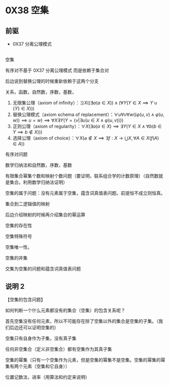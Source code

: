 # 0X38 空集

## 前驱

* 0X37 分离公理模式

## 




空集

有序对不基于 0X37 分离公理模式 而是依赖于集合对

后边说到替换公理的时候重新依赖于这两个分支

关系，函数，自然数，序数，基数，

1. 无限集公理（axiom of infinity）：$\exists X ((\exists a(a\in X))\wedge(\forall Y(Y\in X \implies Y\cup \{Y\}\in X)))$
1. 替换公理模式（axiom schema of replacement）：$\forall u \forall v \forall w((\varphi(u,v)\wedge \varphi(u,w))\implies u=w)\implies \forall X \exists Y(Y=\{v | \exists u(u\in X \wedge \varphi(u,v))\})$
1. 正则公理（axiom of regularity）：$\forall X (\exists a(a\in X)\implies \exists Y(Y\in X \wedge \forall b (b\in Y \implies b \notin X)))$
1. 选择公理（axiom of choice）：$\forall X (\varnothing \notin X \implies \exists f :X\rightarrow\bigcup X ,\forall A\in X(f(A)\in A))$



有序对问题

数学归纳法和自然数，序数，基数


有限集合幂集个数和映射个数问题（要证明，联系组合学的计数原理）（自然数就是集合。利用数学归纳法证明）

空集的属于问题：没有元素属于空集，蕴含词真值表问题。前提恒不成立则恒真。

集合到二逻辑值的映射

后边介绍映射的时候再介绍集合的幂运算

空集的存在性

空集特殊符号

空集唯一性。

空集的并集

交集为空集的问题和蕴含词真值表问题

## 说明 2

【空集的包含问题】

如何判断一个什么元素都没有的集合（空集）的包含关系呢？

首先空集没有任何元素，所以不可能存在除了空集以外的集合是空集的子集。（我们后边还可以证明空集的）

空集只有自身作为子集，没有真子集

任何非空集合（定义非空集合）都有空集作为其真子集

空集的幂集（只有一个空集作为元素，但是空集的幂集不是空集。空集的幂集的幂集有两个元素（空集和它自身））


位置记数法，进率（用算法和约定来说明）